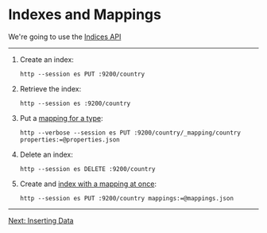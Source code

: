 # Indexes and Mappings

We're going to use the [Indices API](https://www.elastic.co/guide/en/elasticsearch/reference/5.6/indices.html)

----

 1. Create an index:

        http --session es PUT :9200/country

 2. Retrieve the index:

        http --session es :9200/country

 3. Put a [mapping for a type](./properties.json):

        http --verbose --session es PUT :9200/country/_mapping/country properties:=@properties.json

 4. Delete an index:

        http --session es DELETE :9200/country

 5. Create and [index with a mapping at once](./mappings.json):

        http --session es PUT :9200/country mappings:=@mappings.json

----

[Next: Inserting Data](./INSERT.md)
